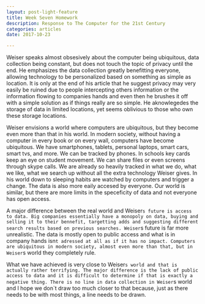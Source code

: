 ```yaml
---
layout: post-light-feature
title: Week Seven Homework
description: Response to The Computer for the 21st Century
categories: articles
date: 2017-10-23

---
```


Weiser speaks almost obsesively about the computer being ubiquitous, data collection being constant, but does not touch the topic of privacy until the end. He emphasizes the data collection greatly benefitting everyone, allowing technology to be personalized based on something as simple as location. It is only at the end of his article that he suggest privacy may very easily be ruined due to people intercepting others information or the information flowing to companies hands and even then he brushes it off with a simple solution as if things really are so simple. He aknowlegedes the storage of data in limited locations, yet seems oblivious to those who own these storage locations. 

Weiser envisions a world where computers are ubiquitous, but they become even more than that in his world. In modern society, without having a computer in every book or on every wall, computers have become ubiquitous. We have smartphones, tablets, personal laptops, smart cars, smart tvs, and more. We can be tracked by phones. In schools key cards keep an eye on student movement. We can share files or even screens through skype calls. We are already so heavily tracked in what we do, what we like, what we search up without all the extra technology Weiser gives. In his world down to sleeping habits are watched by computers and trigger a change. The data is also more eaily accesed by everyone. Our world is similar, but there are more limits in the speceficity of data and not everyone has open access. 

A major difference between the real world and Weiser`s future is access to data. Big companies essentially have a monopoly on data, buying and selling it to their bennefit, targetting adds and suggesting different search results based on previous searches. Weiser`s future is far more unrealistic. The data is mostly open to public access and what is in company hands isn`t adressed at all as if it has no impact. Computers are ubiquitous in modern society, almost even more than that, but in Weiser`s world they completely rule. 

What we have achieved is very close to Weiser`s world and that is actually rather terrifying. The major difference is the lack of public access to data and it is difficult to determine if that is exactly a negative thing. There is no line in data collection in Weiser`s world and I hope we don`t draw too much closer to that because, just as there needs to be with most things, a line needs to be drawn. 

